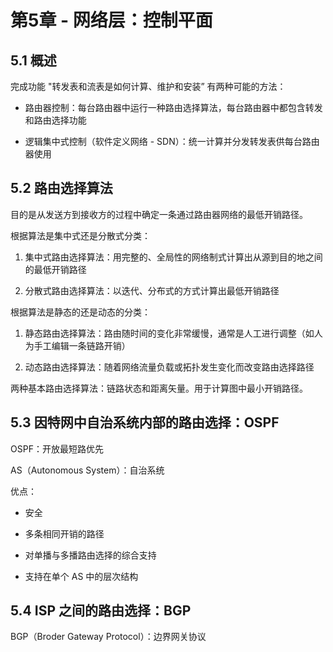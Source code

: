 # 第5章 - 网络层：控制平面

## 5.1 概述

完成功能 "转发表和流表是如何计算、维护和安装” 有两种可能的方法：

- 路由器控制：每台路由器中运行一种路由选择算法，每台路由器中都包含转发和路由选择功能

- 逻辑集中式控制（软件定义网络 - SDN）：统一计算并分发转发表供每台路由器使用

## 5.2 路由选择算法

目的是从发送方到接收方的过程中确定一条通过路由器网络的最低开销路径。

根据算法是集中式还是分散式分类：

1. 集中式路由选择算法：用完整的、全局性的网络制式计算出从源到目的地之间的最低开销路径

2. 分散式路由选择算法：以迭代、分布式的方式计算出最低开销路径

根据算法是静态的还是动态的分类：

1. 静态路由选择算法：路由随时间的变化非常缓慢，通常是人工进行调整（如人为手工编辑一条链路开销）

2. 动态路由选择算法：随着网络流量负载或拓扑发生变化而改变路由选择路径

两种基本路由选择算法：链路状态和距离矢量。用于计算图中最小开销路径。

## 5.3 因特网中自治系统内部的路由选择：OSPF

OSPF：开放最短路优先

AS（Autonomous System）：自治系统

优点：

- 安全

- 多条相同开销的路径

- 对单播与多播路由选择的综合支持

- 支持在单个 AS 中的层次结构

## 5.4 ISP 之间的路由选择：BGP

BGP（Broder Gateway Protocol）：边界网关协议